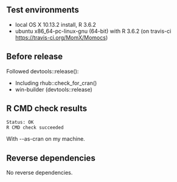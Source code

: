 ## Test environments
* local OS X 10.13.2 install, R 3.6.2
* ubuntu x86_64-pc-linux-gnu (64-bit) with R 3.6.2 (on travis-ci https://travis-ci.org/MomX/Momocs)

## Before release
Followed devtools::release():
* Including rhub::check_for_cran()
* win-builder (devtools::release) 

## R CMD check results
```
Status: OK
R CMD check succeeded
```
With --as-cran on my machine.


## Reverse dependencies
No reverse dependencies.

